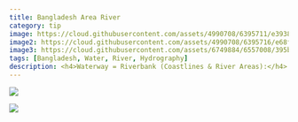 ```yaml
---
title: Bangladesh Area River
category: tip
image: https://cloud.githubusercontent.com/assets/4990708/6395711/e3938f58-bda7-11e4-8a2f-bd796d18607c.PNG
image2: https://cloud.githubusercontent.com/assets/4990708/6395716/e68f55de-bda7-11e4-9553-e684324ea656.PNG
image3: https://cloud.githubusercontent.com/assets/6749884/6557008/395b0c60-c648-11e4-80de-546ceed965f9.jpg
tags: [Bangladesh, Water, River, Hydrography]
description: <h4>Waterway = Riverbank (Coastlines & River Areas):</h4> <p>Most of the large river area coastline in this region were not collected by hand and are incorrect. River sections can easily be adjusted by moving each node. For more information visit the <a href="wiki.openstreetmap.org/wiki/Water">Water Wiki</a></p> <p>Here's an example of an area river feature</p>
---
```


![](https://cloud.githubusercontent.com/assets/4990708/6395711/e3938f58-bda7-11e4-8a2f-bd796d18607c.PNG)
 
  
  
![](https://cloud.githubusercontent.com/assets/4990708/6395716/e68f55de-bda7-11e4-9553-e684324ea656.PNG)
